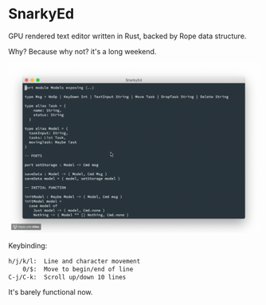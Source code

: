 # SnarkyEd

GPU rendered text editor written in Rust, backed by Rope data structure.

Why? Because why not? it's a long weekend.

![](screenshot.gif)

Keybinding:

```
h/j/k/l:  Line and character movement
    0/$:  Move to begin/end of line
C-j/C-k:  Scroll up/down 10 lines
```

It's barely functional now.